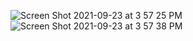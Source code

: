 ![Screen Shot 2021-09-23 at 3 57 25 PM](https://user-images.githubusercontent.com/78389005/134589662-76f0e868-c5f6-4d2a-b0b4-41ec53583ff9.png)
![Screen Shot 2021-09-23 at 3 57 38 PM](https://user-images.githubusercontent.com/78389005/134589667-571a28f2-c93c-4679-bf13-02189792fe37.png)
